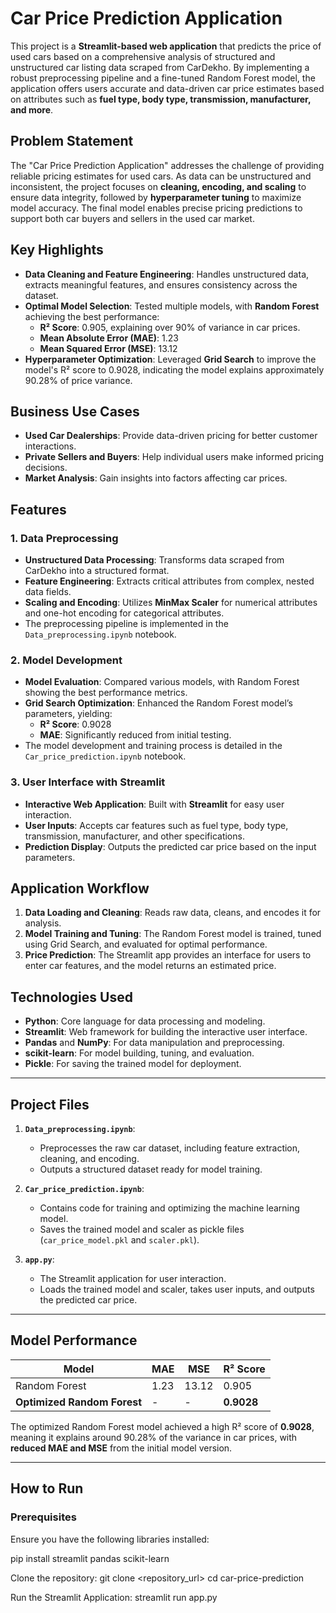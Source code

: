 # Car Price Prediction Application

This project is a **Streamlit-based web application** that predicts the price of used cars based on a comprehensive analysis of structured and unstructured car listing data scraped from CarDekho. By implementing a robust preprocessing pipeline and a fine-tuned Random Forest model, the application offers users accurate and data-driven car price estimates based on attributes such as **fuel type, body type, transmission, manufacturer, and more**.

## Problem Statement

The "Car Price Prediction Application" addresses the challenge of providing reliable pricing estimates for used cars. As data can be unstructured and inconsistent, the project focuses on **cleaning, encoding, and scaling** to ensure data integrity, followed by **hyperparameter tuning** to maximize model accuracy. The final model enables precise pricing predictions to support both car buyers and sellers in the used car market.

## Key Highlights

- **Data Cleaning and Feature Engineering**: Handles unstructured data, extracts meaningful features, and ensures consistency across the dataset.
- **Optimal Model Selection**: Tested multiple models, with **Random Forest** achieving the best performance:
  - **R² Score**: 0.905, explaining over 90% of variance in car prices.
  - **Mean Absolute Error (MAE)**: 1.23
  - **Mean Squared Error (MSE)**: 13.12
- **Hyperparameter Optimization**: Leveraged **Grid Search** to improve the model's R² score to 0.9028, indicating the model explains approximately 90.28% of price variance.

## Business Use Cases

- **Used Car Dealerships**: Provide data-driven pricing for better customer interactions.
- **Private Sellers and Buyers**: Help individual users make informed pricing decisions.
- **Market Analysis**: Gain insights into factors affecting car prices.

## Features

### 1. **Data Preprocessing**
   - **Unstructured Data Processing**: Transforms data scraped from CarDekho into a structured format.
   - **Feature Engineering**: Extracts critical attributes from complex, nested data fields.
   - **Scaling and Encoding**: Utilizes **MinMax Scaler** for numerical attributes and one-hot encoding for categorical attributes.
   - The preprocessing pipeline is implemented in the `Data_preprocessing.ipynb` notebook.

### 2. **Model Development**
   - **Model Evaluation**: Compared various models, with Random Forest showing the best performance metrics.
   - **Grid Search Optimization**: Enhanced the Random Forest model’s parameters, yielding:
     - **R² Score**: 0.9028
     - **MAE**: Significantly reduced from initial testing.
   - The model development and training process is detailed in the `Car_price_prediction.ipynb` notebook.

### 3. **User Interface with Streamlit**
   - **Interactive Web Application**: Built with **Streamlit** for easy user interaction.
   - **User Inputs**: Accepts car features such as fuel type, body type, transmission, manufacturer, and other specifications.
   - **Prediction Display**: Outputs the predicted car price based on the input parameters.

## Application Workflow

1. **Data Loading and Cleaning**: Reads raw data, cleans, and encodes it for analysis.
2. **Model Training and Tuning**: The Random Forest model is trained, tuned using Grid Search, and evaluated for optimal performance.
3. **Price Prediction**: The Streamlit app provides an interface for users to enter car features, and the model returns an estimated price.

## Technologies Used

- **Python**: Core language for data processing and modeling.
- **Streamlit**: Web framework for building the interactive user interface.
- **Pandas** and **NumPy**: For data manipulation and preprocessing.
- **scikit-learn**: For model building, tuning, and evaluation.
- **Pickle**: For saving the trained model for deployment.

---

## Project Files

1. **`Data_preprocessing.ipynb`**:
   - Preprocesses the raw car dataset, including feature extraction, cleaning, and encoding.
   - Outputs a structured dataset ready for model training.

2. **`Car_price_prediction.ipynb`**:
   - Contains code for training and optimizing the machine learning model.
   - Saves the trained model and scaler as pickle files (`car_price_model.pkl` and `scaler.pkl`).

3. **`app.py`**:
   - The Streamlit application for user interaction.
   - Loads the trained model and scaler, takes user inputs, and outputs the predicted car price.

---

## Model Performance

| Model           | MAE   | MSE    | R² Score |
|-----------------|-------|--------|----------|
| Random Forest   | 1.23  | 13.12  | 0.905    |
| **Optimized Random Forest** | - | - | **0.9028** |

The optimized Random Forest model achieved a high R² score of **0.9028**, meaning it explains around 90.28% of the variance in car prices, with **reduced MAE and MSE** from the initial model version.

---

## How to Run

### Prerequisites

Ensure you have the following libraries installed:

pip install streamlit pandas scikit-learn

Clone the repository:
git clone <repository_url>
cd car-price-prediction

Run the Streamlit Application:
streamlit run app.py
